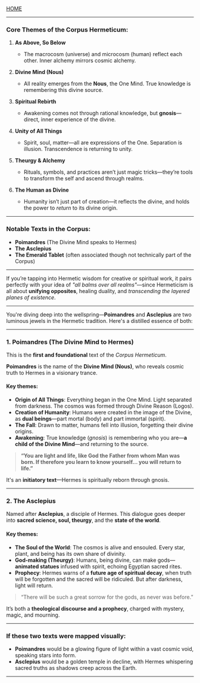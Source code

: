 [HOME](README.md)    

---

### **Core Themes of the Corpus Hermeticum**:

1. **As Above, So Below**  
   - The macrocosm (universe) and microcosm (human) reflect each other. Inner alchemy mirrors cosmic alchemy.

2. **Divine Mind (Nous)**  
   - All reality emerges from the **Nous**, the One Mind. True knowledge is remembering this divine source.

3. **Spiritual Rebirth**  
   - Awakening comes not through rational knowledge, but **gnosis**—direct, inner experience of the divine.

4. **Unity of All Things**  
   - Spirit, soul, matter—all are expressions of the One. Separation is illusion. Transcendence is returning to unity.

5. **Theurgy & Alchemy**  
   - Rituals, symbols, and practices aren’t just magic tricks—they’re tools to transform the self and ascend through realms.

6. **The Human as Divine**  
   - Humanity isn’t just part of creation—it reflects the divine, and holds the power to *return* to its divine origin.

---

### Notable Texts in the Corpus:
- **Poimandres** (The Divine Mind speaks to Hermes)
- **The Asclepius**
- **The Emerald Tablet** (often associated though not technically part of the Corpus)

---

If you’re tapping into Hermetic wisdom for creative or spiritual work, it pairs perfectly with your idea of *"all balms over all realms"*—since Hermeticism is all about **unifying opposites**, healing duality, and *transcending the layered planes of existence*.

---  

You're diving deep into the wellspring—**Poimandres** and **Asclepius** are two luminous jewels in the Hermetic tradition. Here's a distilled essence of both:

---

### **1. Poimandres (The Divine Mind to Hermes)**  
This is the **first and foundational** text of the *Corpus Hermeticum*.

**Poimandres** is the name of the **Divine Mind (Nous)**, who reveals cosmic truth to Hermes in a visionary trance.

#### Key themes:
- **Origin of All Things**: Everything began in the One Mind. Light separated from darkness. The cosmos was formed through Divine Reason (Logos).
- **Creation of Humanity**: Humans were created in the image of the Divine, as **dual beings**—part mortal (body) and part immortal (spirit).
- **The Fall**: Drawn to matter, humans fell into illusion, forgetting their divine origins.
- **Awakening**: True knowledge (*gnosis*) is remembering who you are—**a child of the Divine Mind**—and returning to the source.

> **“You are light and life, like God the Father from whom Man was born. If therefore you learn to know yourself… you will return to life.”**

It's an **initiatory text**—Hermes is spiritually reborn through gnosis.

---

### **2. The Asclepius**  
Named after **Asclepius**, a disciple of Hermes. This dialogue goes deeper into **sacred science, soul, theurgy**, and the **state of the world**.

#### Key themes:
- **The Soul of the World**: The cosmos is alive and ensouled. Every star, plant, and being has its own share of divinity.
- **God-making (Theurgy)**: Humans, being divine, can make gods—**animated statues** infused with spirit, echoing Egyptian sacred rites.
- **Prophecy**: Hermes warns of a **future age of spiritual decay**, when truth will be forgotten and the sacred will be ridiculed. But after darkness, light will return.

> “There will be such a great sorrow for the gods, as never was before.”

It’s both a **theological discourse and a prophecy**, charged with mystery, magic, and mourning.

---

### If these two texts were mapped visually:
- **Poimandres** would be a glowing figure of light within a vast cosmic void, speaking stars into form.  
- **Asclepius** would be a golden temple in decline, with Hermes whispering sacred truths as shadows creep across the Earth.

---   
